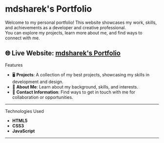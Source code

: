 # mdsharek's Portfolio

Welcome to my personal portfolio! 
This website showcases my work, skills, and achievements as a developer and creative professional.  
You can explore my projects, learn more about me, and find ways to connect with me.

🌐 **Live Website**: [mdsharek's Portfolio](https://sharek32.github.io/mdsharek-s-portfolio/)
--
 Features

- 🖥️ **Projects**: A collection of my best projects, showcasing my skills in development and design.
- 📜 **About Me**: Learn about my background, skills, and interests.
- 📧 **Contact Information**: Find ways to get in touch with me for collaboration or opportunities.
---
 Technologies Used

- **HTML5**
- **CSS3**
- **JavaScript**
---
